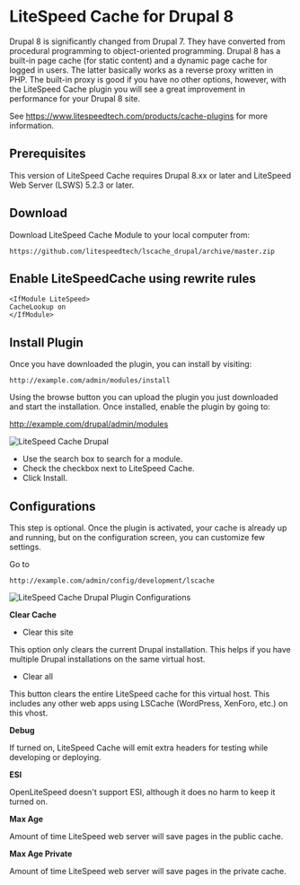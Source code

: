 LiteSpeed Cache for Drupal 8
============================

Drupal 8 is significantly changed from Drupal 7. They have converted from procedural programming to object-oriented programming. Drupal 8 has a built-in page cache (for static content) and a dynamic page cache for logged in users. The latter basically works as a reverse proxy written in PHP. The built-in proxy is good if you have no other options, however, with the LiteSpeed Cache plugin you will see a great improvement in performance for your Drupal 8 site.

See https://www.litespeedtech.com/products/cache-plugins for more information.



Prerequisites
-------------
This version of LiteSpeed Cache requires Drupal 8.xx or later and LiteSpeed Web Server (LSWS) 5.2.3 or later.



Download
-------------
Download LiteSpeed Cache Module to your local computer from:

    https://github.com/litespeedtech/lscache_drupal/archive/master.zip

Enable LiteSpeedCache using rewrite rules
-------------

    <IfModule LiteSpeed>
	CacheLookup on
    </IfModule>

Install Plugin
-------------
Once you have downloaded the plugin, you can install by visiting: 

    http://example.com/admin/modules/install

Using the browse button you can upload the plugin you just downloaded and start the installation. Once installed, enable the plugin by going to:

http://example.com/drupal/admin/modules


![LiteSpeed Cache Drupal](https://www.litespeedtech.com/support/wiki/lib/exe/fetch.php/litespeed_wiki:cache:enable_lscache_drupal.png)

* Use the search box to search for a module.
* Check the checkbox next to LiteSpeed Cache.
* Click Install.


Configurations
-------------

This step is optional. Once the plugin is activated, your cache is already up and running, but on the configuration screen, you can customize few settings.

Go to

    http://example.com/admin/config/development/lscache

![LiteSpeed Cache Drupal Plugin Configurations](https://www.litespeedtech.com/support/wiki/lib/exe/fetch.php/litespeed_wiki:cache:lscache-drupal.png?cache=)

**Clear Cache**

* Clear this site

This option only clears the current Drupal installation. This helps if you have multiple Drupal installations on the same virtual host.

* Clear all

This button clears the entire LiteSpeed cache for this virtual host. This includes any other web apps using LSCache (WordPress, XenForo, etc.) on this vhost.

**Debug**

If turned on, LiteSpeed Cache will emit extra headers for testing while developing or deploying.

**ESI**

OpenLiteSpeed doesn't support ESI, although it does no harm to keep it turned on.

**Max Age**

Amount of time LiteSpeed web server will save pages in the public cache.

**Max Age Private**

Amount of time LiteSpeed web server will save pages in the private cache.


